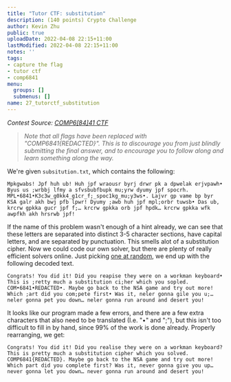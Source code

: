 ```yaml
---
title: "Tutor CTF: substitution"
description: (140 points) Crypto Challenge
author: Kevin Zhu
public: true
uploadDate: 2022-04-08 22:15+11:00
lastModified: 2022-04-08 22:15+11:00
notes: ''
tags:
- capture the flag
- tutor ctf
- comp6841
menu:
  groups: []
  submenus: []
name: 27_tutorctf_substitution
---
```


_Contest Source: [COMP6[84]41 CTF](https://www.comp6841.com/challenges)_

> _Note that all flags have been replaced with "COMP6841{REDACTED}". This is to discourage you from just blindly submitting the final answer, and to encourage you to follow along and learn something along the way._

We're given `subsitution.txt`, which contains the following:

```
Mpkgwabs! Jpf huh ub! Huh jpf wraousr byrj drwr pk a dpwelak erjvpawh• Byus us ;wrbbj lfmy a sfvsbubfbupk mu;yrw dyumy jpf spocrh. MPL•6841•K3c3w_g0kk4_g1cr_f;_spoc1kg_mu;y3ws•. Lajvr gp vame bp byr KSA galr akh bwj pfb lpwr! Dyumy ;awb huh jpf mpl;orbr tuwsb• Das ub, krcrw gpkka gucr jpf f;… krcrw gpkka orb jpf hpdk… krcrw gpkka wfk awpfkh akh hrsrwb jpf!
```

If the name of this problem wasn't enough of a hint already, we can see that these letters are separated into distinct 3-5 character sections, have capital letters, and are separated by punctuation. This smells alot of a substitution cipher. Now we could code our own solver, but there are plenty of really efficient solvers online. Just picking [one at random](https://www.guballa.de/substitution-solver), we end up with the following decoded text.

```
Congrats! You did it! Did you reapise they were on a workman keyboard• This is ;retty much a substitution ci;her which you sopled. COM•6841•REDACTED•. Maybe go back to the NSA game and try out more! Which ;art did you com;pete first• Was it, neler gonna gile you u;… neler gonna pet you down… neler gonna run around and desert you!
```

It looks like our program made a few errors, and there are a few extra characters that also need to be translated (I.e. "•" and ";"), but this isn't too difficult to fill in by hand, since 99% of the work is done already. Properly rearranging, we get:

```
Congrats! You did it! Did you realise they were on a workman keyboard? This is pretty much a substitution cipher which you solved. COMP6841{REDACTED}. Maybe go back to the NSA game and try out more! Which part did you complete first? Was it, never gonna give you up… never gonna let you down… never gonna run around and desert you!
```

